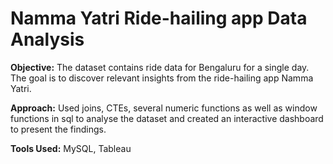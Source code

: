 # Namma Yatri Ride-hailing app Data Analysis

**Objective:** The dataset contains ride data for Bengaluru for a single day. The goal is to discover relevant insights from the ride-hailing app Namma Yatri.

**Approach:** Used joins, CTEs, several numeric functions as well as window functions in sql to analyse the dataset and created an interactive dashboard 
to present the findings.

**Tools Used:** MySQL, Tableau
